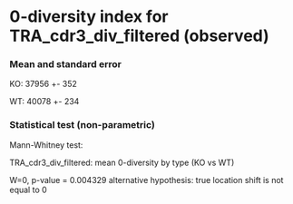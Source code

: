 


# 0-diversity index for TRA_cdr3_div_filtered (observed)

### Mean and standard error

KO: 37956 +- 352

WT: 40078 +- 234

### Statistical test (non-parametric)

Mann-Whitney test:

 TRA_cdr3_div_filtered: mean 0-diversity by type (KO vs WT)

W=0, p-value = 0.004329
alternative hypothesis: true location shift is not equal to 0


